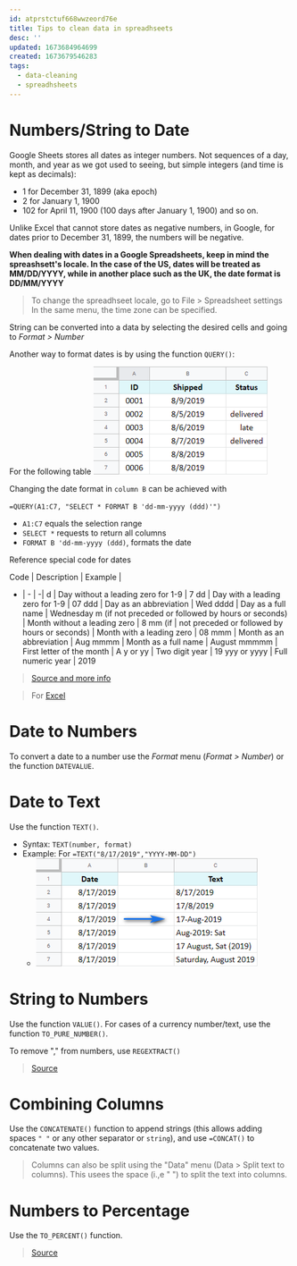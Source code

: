 ```yaml
---
id: atprstctuf668wwzeord76e
title: Tips to clean data in spreadhseets
desc: ''
updated: 1673684964699
created: 1673679546283
tags:
  - data-cleaning
  - spreadhsheets
---
```


# Numbers/String to Date

Google Sheets stores all dates as integer numbers. Not sequences of a day, month, and year as we got used to seeing, but simple integers (and time is kept as decimals):

- 1 for December 31, 1899 (aka epoch)
- 2 for January 1, 1900
- 102 for April 11, 1900 (100 days after January 1, 1900) and so on.

Unlike Excel that cannot store dates as negative numbers, in Google, for dates prior to December 31, 1899, the numbers will be negative.

**When dealing with dates in a Google Spreadsheets, keep in mind the spreashsett's locale. In the case of the US, dates will be treated as MM/DD/YYYY, while in another place such as the UK, the date format is DD/MM/YYYY**

> To change the spreadhseet locale, go to File > Spreadsheet settings In the same menu, the time zone can be specified.

String can be converted into a data by selecting the desired cells and going to *Format > Number*

Another way to format dates is by using the function `QUERY()`:

For the following table
![](/assets/images/2023-01-13-23-17-08.png)

Changing the date format in `column B` can be achieved with

`=QUERY(A1:C7, "SELECT * FORMAT B 'dd-mm-yyyy (ddd)'")`
- `A1:C7` equals the selection range
- `SELECT *` requests to return all columns
- `FORMAT B 'dd-mm-yyyy (ddd)`, formats the date

Reference special code for dates

Code | 	Description	| Example |
- | - | -|
d	 | Day without a leading zero for 1-9 |	7
dd	 | Day with a leading zero for 1-9	| 07
ddd	 | Day as an abbreviation |	Wed
dddd | 	Day as a full name	| Wednesday
m (if not preceded or followed by hours or seconds) | Month without a leading zero | 8
mm (if  | not preceded or followed by
hours or seconds) | Month with a leading zero | 08
mmm	 | Month as an abbreviation |	Aug
mmmm | 	Month as a full name | August
mmmmm | First letter of the month | A
y or yy | Two digit year | 19
yyy or yyyy | Full numeric year |	2019

> [Source and more info](https://www.ablebits.com/office-addins-blog/google-sheets-change-date-format/)

> For [Excel](https://www.ablebits.com/office-addins-blog/excel-convert-text-to-number/)

# Date to Numbers

To convert a date to a number use the *Format* menu (*Format > Number*) or the function `DATEVALUE`.

# Date to Text

Use the function `TEXT()`.
- Syntax: `TEXT(number, format)`
- Example: For `=TEXT("8/17/2019","YYYY-MM-DD")`
    * ![](/assets/images/2023-01-13-23-36-42.png)

# String to Numbers

Use the function `VALUE()`. For cases of a currency number/text, use the function `TO_PURE_NUMBER()`.

To remove "," from numbers, use `REGEXTRACT()`

> [Source](https://productivityspot.com/convert-text-to-numbers-google-sheets/)

# Combining Columns

Use the `CONCATENATE()` function to append strings (this allows adding spaces `" "` or any other separator or `string`), and use `=CONCAT()` to concatenate two values.

> Columns can also be split using the "Data" menu (Data > Split text to columns). This usees the space (i.,e " ") to split the text into columns.

# Numbers to Percentage

Use the `TO_PERCENT()` function.

> [Source](https://support.google.com/docs/answer/3094284?hl=en)